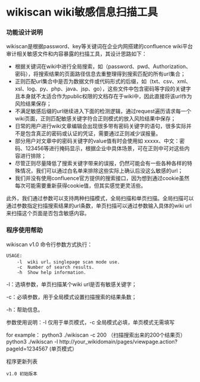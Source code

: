 # wikiscan wiki敏感信息扫描工具

### 功能设计说明

wikiscan是根据password、key等关键词在企业内网搭建的confluence wiki平台审计相关敏感文件和内容暴露的扫描工具，其设计思路如下：

- 根据关键词在wiki中进行全局搜索，如（password、pwd、Authorization、密码），将搜索结果的页面路径信息去重整理得到搜索匹配的所有url集合；
- 正则匹配url集合中是否为数据文件或代码形式的后缀，如（txt、csv、xml、xsl、log、py、php、java、jsp、go），这些文件中包含密码等字段的关键字且本身就不太适合作为public权限的文档存在于wiki中，因此直接将该url作为风险结果保存；
- 不满足敏感后缀的url继续进入下面的检测逻辑，通过request遍历请求每一个wiki页面，正则匹配敏感关键字符合正则模式的放入风险结果中保存；
- 日常的用户进行wiki文章编辑会出现很多带有密码关键字的语句，很多实际并不是包含真正的密码或认证的凭证，需要通过正则减少误报量。
- 部分用户对文章中的密码关键字的value值有时会使用如 xxxxx、中文：密码、123456等进行掩码显示，根据企业中具体场景，可在正则中可对这些内容进行排除；
- 尽管正则尽量降低了搜索关键字带来的误报，仍然可能会有一些各种各样的特殊情况，我们可以通过白名单来排除这些实际上确认后没这么敏感的url；
- 我们并没有使用confluence官方提供的搜索接口，因为想到通过cookie虽然每次可能需要重新获得cookie值，但其实感觉更灵活些。


此外，我们通过参数可以支持两种扫描模式，全局扫描和单页扫描。全局扫描可以通过参数指定扫描搜索结果的url条数，单页扫描可以通过参数输入具体的wiki url来扫描这个页面是否包含敏感内容。

### 程序使用帮助

wikiscan v1.0 命令行参数方式执行：

    USAGE:
        -l  wiki url，singlepage scan mode use.
        -c  Number of search results.
        -h  Show help information.
    
 -l：选填参数，单页扫描某个wiki url是否有敏感关键字；
 
 -c：必填参数，用于全局模式设置扫描搜索的结果条数；
 
 -h：帮助信息。

参数使用说明：-l 仅用于单页模式，-c 全局模式必填，单页模式无需填写

for example： python3 ./wikiscan -c 200 （扫描搜索出来的200个结果页） 
              python3 ./wikiscan -l http://your_wikidomain/pages/viewpage.action?pageId=1234567 (单页模式）

程序更新列表

    v1.0 初始版本

